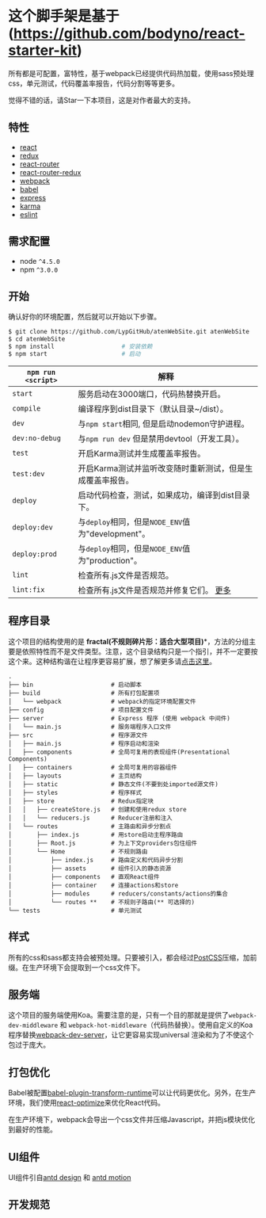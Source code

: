 # 这个脚手架是基于 (https://github.com/bodyno/react-starter-kit)

所有都是可配置，富特性，基于webpack已经提供代码热加载，使用sass预处理css，单元测试，代码覆盖率报告，代码分割等等更多。

觉得不错的话，请Star一下本项目，这是对作者最大的支持。


## 特性
* [react](https://github.com/facebook/react)
* [redux](https://github.com/rackt/redux)
* [react-router](https://github.com/rackt/react-router)
* [react-router-redux](https://github.com/rackt/react-router-redux)
* [webpack](https://github.com/webpack/webpack)
* [babel](https://github.com/babel/babel)
* [express](https://github.com/expressjs/express)
* [karma](https://github.com/karma-runner/karma)
* [eslint](http://eslint.org)

## 需求配置
* node `^4.5.0`
* npm `^3.0.0`

## 开始

确认好你的环境配置，然后就可以开始以下步骤。

```bash
$ git clone https://github.com/LypGitHub/atenWebSite.git atenWebSite
$ cd atenWebSite
$ npm install                   # 安装依赖
$ npm start                     # 启动
```



|`npm run <script>`|解释|
|------------------|-----------|
|`start`|服务启动在3000端口，代码热替换开启。|
|`compile`|编译程序到dist目录下（默认目录~/dist）。|
|`dev`|与`npm start`相同, 但是启动nodemon守护进程。|
|`dev:no-debug`|与`npm run dev` 但是禁用devtool（开发工具）。|
|`test`|开启Karma测试并生成覆盖率报告。|
|`test:dev`|开启Karma测试并监听改变随时重新测试，但是生成覆盖率报告。|
|`deploy`|启动代码检查，测试，如果成功，编译到dist目录下。|
|`deploy:dev`|与`deploy`相同，但是`NODE_ENV`值为"development"。|
|`deploy:prod`|与`deploy`相同，但是`NODE_ENV`值为"production"。|
|`lint`|检查所有.js文件是否规范。|
|`lint:fix`|检查所有.js文件是否规范并修复它们。 [更多](http://eslint.org/docs/user-guide/command-line-interface.html#fix)|

## 程序目录

这个项目的结构使用的是 **fractal(不规则碎片形：适合大型项目)***，方法的分组主要是依照特性而不是文件类型。注意，这个目录结构只是一个指引，并不一定要按这个来。这种结构谐在让程序更容易扩展，想了解更多请[点击这里](https://github.com/justingreenberg)。


```
.
├── bin                      # 启动脚本
├── build                    # 所有打包配置项
│   └── webpack              # webpack的指定环境配置文件
├── config                   # 项目配置文件
├── server                   # Express 程序 (使用 webpack 中间件)
│   └── main.js              # 服务端程序入口文件
├── src                      # 程序源文件
│   ├── main.js              # 程序启动和渲染
│   ├── components           # 全局可复用的表现组件(Presentational Components)
│   ├── containers           # 全局可复用的容器组件
│   ├── layouts              # 主页结构
│   ├── static               # 静态文件(不要到处imported源文件)
│   ├── styles               # 程序样式
│   ├── store                # Redux指定块
│   │   ├── createStore.js   # 创建和使用redux store
│   │   └── reducers.js      # Reducer注册和注入
│   └── routes               # 主路由和异步分割点
│       ├── index.js         # 用store启动主程序路由
│       ├── Root.js          # 为上下文providers包住组件
│       └── Home             # 不规则路由
│           ├── index.js     # 路由定义和代码异步分割
│           ├── assets       # 组件引入的静态资源
│           ├── components   # 直观React组件
│           ├── container    # 连接actions和store
│           ├── modules      # reducers/constants/actions的集合
│           └── routes **    # 不规则子路由(** 可选择的)
└── tests                    # 单元测试
```

## 样式

所有的css和sass都支持会被预处理。只要被引入，都会经过[PostCSS](https://github.com/postcss/postcss)压缩，加前缀。在生产环境下会提取到一个css文件下。

## 服务端

这个项目的服务端使用Koa。需要注意的是，只有一个目的那就是提供了`webpack-dev-middleware` 和 `webpack-hot-middleware`（代码热替换）。使用自定义的Koa程序替换[webpack-dev-server](https://github.com/webpack/webpack-dev-server)，让它更容易实现universal 渲染和为了不使这个包过于庞大。

## 打包优化

Babel被配置[babel-plugin-transform-runtime](https://www.npmjs.com/package/babel-plugin-transform-runtime)可以让代码更优化。另外，在生产环境，我们使用[react-optimize](https://github.com/thejameskyle/babel-react-optimize)来优化React代码。

在生产环境下，webpack会导出一个css文件并压缩Javascript，并把js模块优化到最好的性能。

## UI组件

UI组件引自[antd design](https://ant.design/) 和 [antd motion](https://motion.ant.design/) 

## 开发规范





